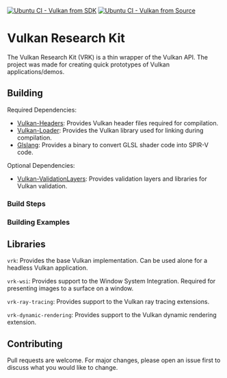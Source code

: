 [![Ubuntu CI - Vulkan from SDK](https://github.com/WilliamLewww/vulkan_research_kit/actions/workflows/ubuntu-ci-vulkan-from-sdk.yml/badge.svg)](https://github.com/WilliamLewww/vulkan_research_kit/actions/workflows/ubuntu-ci-vulkan-from-sdk.yml)
[![Ubuntu CI - Vulkan from Source](https://github.com/WilliamLewww/vulkan_research_kit/actions/workflows/ubuntu-ci-vulkan-from-source.yml/badge.svg)](https://github.com/WilliamLewww/vulkan_research_kit/actions/workflows/ubuntu-ci-vulkan-from-source.yml)

# Vulkan Research Kit

The Vulkan Research Kit (VRK) is a thin wrapper of the Vulkan API. The project was made for creating quick prototypes of Vulkan applications/demos.

## Building

Required Dependencies:
- [Vulkan-Headers](https://github.com/KhronosGroup/Vulkan-Headers): Provides Vulkan header files required for compilation.
- [Vulkan-Loader](https://github.com/KhronosGroup/Vulkan-Loader): Provides the Vulkan library used for linking during compilation.
- [Glslang](https://github.com/KhronosGroup/glslang): Provides a binary to convert GLSL shader code into SPIR-V code.

Optional Dependencies:
- [Vulkan-ValidationLayers](https://github.com/KhronosGroup/Vulkan-ValidationLayers): Provides validation layers and libraries for Vulkan validation.

### Build Steps

### Building Examples

## Libraries
`vrk`: Provides the base Vulkan implementation. Can be used alone for a headless Vulkan application.

`vrk-wsi`: Provides support to the Window System Integration. Required for presenting images to a surface on a window.

`vrk-ray-tracing`: Provides support to the Vulkan ray tracing extensions.

`vrk-dynamic-rendering`: Provides support to the Vulkan dynamic rendering extension.

## Contributing
Pull requests are welcome. For major changes, please open an issue first to discuss what you would like to change.
